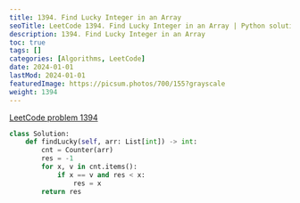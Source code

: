 ```yaml
---
title: 1394. Find Lucky Integer in an Array
seoTitle: LeetCode 1394. Find Lucky Integer in an Array | Python solution and explanation
description: 1394. Find Lucky Integer in an Array
toc: true
tags: []
categories: [Algorithms, LeetCode]
date: 2024-01-01
lastMod: 2024-01-01
featuredImage: https://picsum.photos/700/155?grayscale
weight: 1394
---
```


[LeetCode problem 1394](https://leetcode.com/problems/find-lucky-integer-in-an-array/)

```python
class Solution:
    def findLucky(self, arr: List[int]) -> int:
        cnt = Counter(arr)
        res = -1
        for x, v in cnt.items():
            if x == v and res < x:
                res = x
        return res

```
